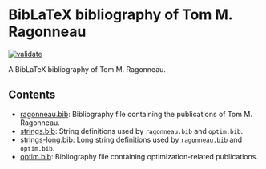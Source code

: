 # BibLaTeX bibliography of Tom M. Ragonneau

[![validate](https://github.com/ragonneau/ragonneau-bib/actions/workflows/validate.yml/badge.svg)](https://github.com/ragonneau/ragonneau-bib/actions/workflows/validate.yml)

A BibLaTeX bibliography of Tom M. Ragonneau.

## Contents

- [ragonneau.bib](https://github.com/ragonneau/ragonneau-bib/blob/main/ragonneau.bib): Bibliography file containing the publications of Tom M. Ragonneau.
- [strings.bib](https://github.com/ragonneau/ragonneau-bib/blob/main/strings.bib): String definitions used by `ragonneau.bib` and `optim.bib`.
- [strings-long.bib](https://github.com/ragonneau/ragonneau-bib/blob/main/strings-long.bib): Long string definitions used by `ragonneau.bib` and `optim.bib`.
- [optim.bib](https://github.com/ragonneau/ragonneau-bib/blob/main/optim.bib): Bibliography file containing optimization-related publications.
